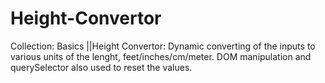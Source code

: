 # Height-Convertor
 Collection: Basics ||Height Convertor: Dynamic converting of the inputs to various units of the lenght, feet/inches/cm/meter. DOM manipulation and querySelector also used to reset the values.
